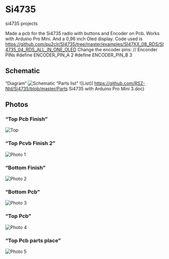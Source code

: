 # Si4735
si4735 projects

Made a pcb for the Si4735 radio with buttons and Encoder on Pcb.
Works with Arduino Pro Mini.
And a 0,96 inch Oled display.
Code used is https://github.com/pu2clr/SI4735/tree/master/examples/SI47XX_08_RDS/SI4735_04_RDS_ALL_IN_ONE_OLED
Change the encoder pins:
// Enconder PINs
#define ENCODER_PIN_A 2
#define ENCODER_PIN_B 3

## Schematic
“Diagram”
![Schematic]( https://github.com/RSZ-Nld/Si4735/blob/master/Si4735_Radio.JPG)
“Parts list”
![List]( https://github.com/RSZ-Nld/Si4735/blob/master/Parts  Si4735 with Arduino Pro Mini 3.doc)
## Photos
### “Top Pcb Finish”
![Top]( https://github.com/RSZ-Nld/Si4735/blob/master/109.jpg)
### “Top Pcvb Finish 2”
![Photo 1]( https://github.com/RSZ-Nld/Si4735/blob/master/431.jpg)
### “Bottom Finish”
![Photo 2]( https://github.com/RSZ-Nld/Si4735/blob/master/5152.jpg)
### “Bottom Pcb”
![Photo 3]( https://github.com/RSZ-Nld/Si4735/blob/master/616.jpg)
### “Top Pcb”
![Photo 4]( https://github.com/RSZ-Nld/Si4735/blob/master/626.jpg)
### “Top Pcb parts place”
![Photo 5]( https://github.com/RSZ-Nld/Si4735/blob/master/Parts.JPG)
